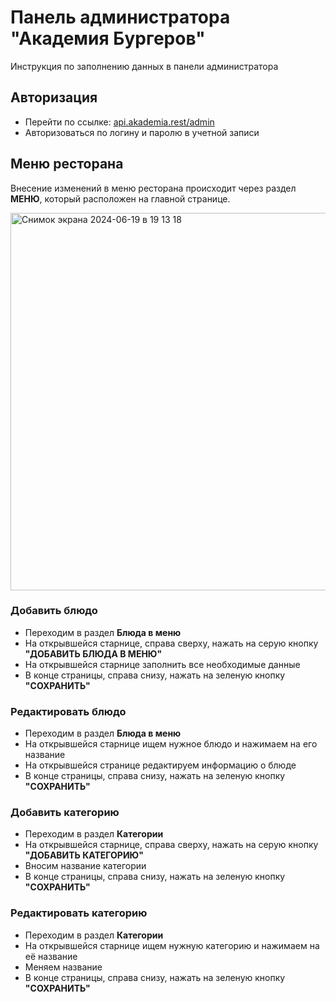 # Панель администратора "Академия Бургеров"
Инструкция по заполнению данных в панели администратора

## Авторизация
- Перейти по ссылке: [api.akademia.rest/admin](https://api.akademia.rest/admin)
- Авторизоваться по логину и паролю в учетной записи

## Меню ресторана
Внесение изменений в меню ресторана происходит через раздел **МЕНЮ**, который расположен на главной странице.

<img width="604" alt="Снимок экрана 2024-06-19 в 19 13 18" src="https://github.com/realHikkan/kassa-backend/assets/51076454/22933053-18cf-43a3-ad92-df0cf519b0a0">

### Добавить блюдо
- Переходим в раздел **Блюда в меню**
- На открывшейся старнице, справа сверху, нажать на серую кнопку **"ДОБАВИТЬ БЛЮДА В МЕНЮ"**
- На открывшейся старнице заполнить все необходимые данные
- В конце страницы, справа снизу, нажать на зеленую кнопку **"СОХРАНИТЬ"**

### Редактировать блюдо
- Переходим в раздел **Блюда в меню**
- На открывшейся старнице ищем нужное блюдо и нажимаем на его название
- На открывшейся странице редактируем информацию о блюде
- В конце страницы, справа снизу, нажать на зеленую кнопку **"СОХРАНИТЬ"**

### Добавить категорию
- Переходим в раздел **Категории**
- На открывшейся старнице, справа сверху, нажать на серую кнопку **"ДОБАВИТЬ КАТЕГОРИЮ"**
- Вносим название категории
- В конце страницы, справа снизу, нажать на зеленую кнопку **"СОХРАНИТЬ"**

### Редактировать категорию
- Переходим в раздел **Категории**
- На открывшейся старнице ищем нужную категорию и нажимаем на её название
- Меняем название
- В конце страницы, справа снизу, нажать на зеленую кнопку **"СОХРАНИТЬ"**
